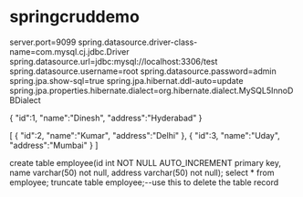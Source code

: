 # springcruddemo


server.port=9099
spring.datasource.driver-class-name=com.mysql.cj.jdbc.Driver
spring.datasource.url=jdbc:mysql://localhost:3306/test
spring.datasource.username=root
spring.datasource.password=admin
spring.jpa.show-sql=true
spring.jpa.hibernat.ddl-auto=update
spring.jpa.properties.hibernate.dialect=org.hibernate.dialect.MySQL5InnoDBDialect



{   "id":1,
	"name":"Dinesh",
	"address":"Hyderabad"
}

[
{   "id":2,
	"name":"Kumar",
	"address":"Delhi"
},
{   "id":3,
	"name":"Uday",
	"address":"Mumbai"
}
]

create table employee(id int NOT NULL AUTO_INCREMENT primary key, name varchar(50) not null, address varchar(50) not null);
select * from employee;
truncate table employee;--use this to delete the table record



